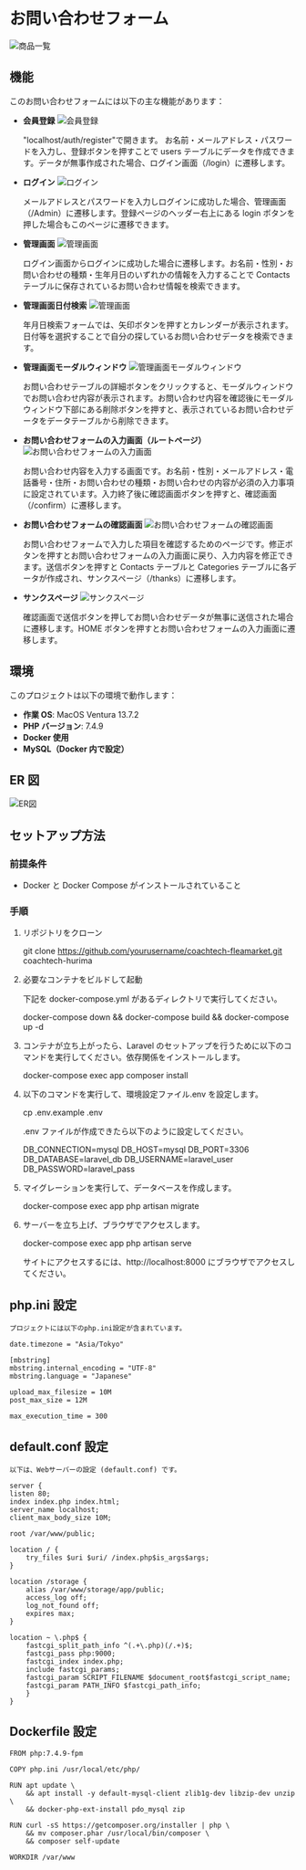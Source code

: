 # お問い合わせフォーム

![商品一覧](https://github.com/ganbarinoryo/contact-form3/raw/main/src/public/images/contact.png)

## 機能

このお問い合わせフォームには以下の主な機能があります：

- **会員登録**
  ![会員登録](https://github.com/ganbarinoryo/contact-form3/raw/main/src/public/images/register.png)

  "localhost/auth/register"で開きます。
  お名前・メールアドレス・パスワードを入力し、登録ボタンを押すことで users テーブルにデータを作成できます。データが無事作成された場合、ログイン画面（/login）に遷移します。

- **ログイン**
  ![ログイン](https://github.com/ganbarinoryo/contact-form3/raw/main/src/public/images/login.png)

  メールアドレスとパスワードを入力しログインに成功した場合、管理画面（/Admin）に遷移します。登録ページのヘッダー右上にある login ボタンを押した場合もこのページに遷移できます。

- **管理画面**
  ![管理画面](https://github.com/ganbarinoryo/contact-form3/raw/main/src/public/images/admin.png)

  ログイン画面からログインに成功した場合に遷移します。お名前・性別・お問い合わせの種類・生年月日のいずれかの情報を入力することで Contacts テーブルに保存されているお問い合わせ情報を検索できます。

- **管理画面日付検索**
  ![管理画面](https://github.com/ganbarinoryo/contact-form3/raw/main/src/public/images/admin_month.png)

  年月日検索フォームでは、矢印ボタンを押すとカレンダーが表示されます。日付等を選択することで自分の探しているお問い合わせデータを検索できます。

- **管理画面モーダルウィンドウ**
  ![管理画面モーダルウィンドウ](https://github.com/ganbarinoryo/contact-form3/raw/main/src/public/images/admin_modal.png)

  お問い合わせテーブルの詳細ボタンをクリックすると、モーダルウィンドウでお問い合わせ内容が表示されます。お問い合わせ内容を確認後にモーダルウィンドウ下部にある削除ボタンを押すと、表示されているお問い合わせデータをデータテーブルから削除できます。

- **お問い合わせフォームの入力画面（ルートページ）**
  ![お問い合わせフォームの入力画面](https://github.com/ganbarinoryo/contact-form3/raw/main/src/public/images/contact.png)

  お問い合わせ内容を入力する画面です。お名前・性別・メールアドレス・電話番号・住所・お問い合わせの種類・お問い合わせの内容が必須の入力事項に設定されています。入力終了後に確認画面ボタンを押すと、確認画面（/confirm）に遷移します。

- **お問い合わせフォームの確認画面**
  ![お問い合わせフォームの確認画面](https://github.com/ganbarinoryo/contact-form3/raw/main/src/public/images/confirm.png)

  お問い合わせフォームで入力した項目を確認するためのページです。修正ボタンを押すとお問い合わせフォームの入力画面に戻り、入力内容を修正できます。送信ボタンを押すと Contacts テーブルと Categories テーブルに各データが作成され、サンクスページ（/thanks）に遷移します。

- **サンクスページ**
  ![サンクスページ](https://github.com/ganbarinoryo/contact-form3/raw/main/src/public/images/thanks.png)

  確認画面で送信ボタンを押してお問い合わせデータが無事に送信された場合に遷移します。HOME ボタンを押すとお問い合わせフォームの入力画面に遷移します。

## 環境

このプロジェクトは以下の環境で動作します：

- **作業 OS**: MacOS Ventura 13.7.2
- **PHP バージョン**: 7.4.9
- **Docker 使用**
- **MySQL（Docker 内で設定）**

## ER 図

![ER図](https://github.com/ganbarinoryo/contact-form3/raw/main/src/public/images/ER.png)

## セットアップ方法

### 前提条件

- Docker と Docker Compose がインストールされていること

### 手順

1. リポジトリをクローン

   git clone https://github.com/yourusername/coachtech-fleamarket.git coachtech-hurima

2. 必要なコンテナをビルドして起動

   下記を docker-compose.yml があるディレクトリで実行してください。

   docker-compose down && docker-compose build && docker-compose up -d

3. コンテナが立ち上がったら、Laravel のセットアップを行うために以下のコマンドを実行してください。依存関係をインストールします。

   docker-compose exec app composer install

4. 以下のコマンドを実行して、環境設定ファイル.env を設定します。

   cp .env.example .env

   .env ファイルが作成できたら以下のように設定してください。

   DB_CONNECTION=mysql
   DB_HOST=mysql
   DB_PORT=3306
   DB_DATABASE=laravel_db
   DB_USERNAME=laravel_user
   DB_PASSWORD=laravel_pass

5. マイグレーションを実行して、データベースを作成します。

   docker-compose exec app php artisan migrate

6. サーバーを立ち上げ、ブラウザでアクセスします。

   docker-compose exec app php artisan serve

   サイトにアクセスするには、http://localhost:8000 にブラウザでアクセスしてください。

## php.ini 設定

    プロジェクトには以下のphp.ini設定が含まれています。

    date.timezone = "Asia/Tokyo"

    [mbstring]
    mbstring.internal_encoding = "UTF-8"
    mbstring.language = "Japanese"

    upload_max_filesize = 10M
    post_max_size = 12M

    max_execution_time = 300

## default.conf 設定

    以下は、Webサーバーの設定 (default.conf) です。

    server {
    listen 80;
    index index.php index.html;
    server_name localhost;
    client_max_body_size 10M;

    root /var/www/public;

    location / {
        try_files $uri $uri/ /index.php$is_args$args;
    }

    location /storage {
        alias /var/www/storage/app/public;
        access_log off;
        log_not_found off;
        expires max;
    }

    location ~ \.php$ {
        fastcgi_split_path_info ^(.+\.php)(/.+)$;
        fastcgi_pass php:9000;
        fastcgi_index index.php;
        include fastcgi_params;
        fastcgi_param SCRIPT_FILENAME $document_root$fastcgi_script_name;
        fastcgi_param PATH_INFO $fastcgi_path_info;
        }
    }

## Dockerfile 設定

    FROM php:7.4.9-fpm

    COPY php.ini /usr/local/etc/php/

    RUN apt update \
        && apt install -y default-mysql-client zlib1g-dev libzip-dev unzip \
        && docker-php-ext-install pdo_mysql zip

    RUN curl -sS https://getcomposer.org/installer | php \
        && mv composer.phar /usr/local/bin/composer \
        && composer self-update

    WORKDIR /var/www
